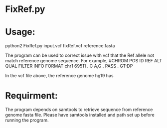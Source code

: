 # FixRef.py

# Usage:
python2 FixRef.py input.vcf fixRef.vcf reference.fasta

The program can be used to correct issue with vcf that the Ref allele not match reference genome sequence. For example,
#CHROM  POS     ID      REF     ALT     QUAL    FILTER  INFO    FORMAT
chr1    69511   .       C       A,G     .       PASS    .       GT:DP

In the vcf file above, the reference genome hg19 has 

# Requirment:
The program depends on samtools to retrieve sequence from reference genome fasta file. Please have samtools installed and path set up before running the program.
